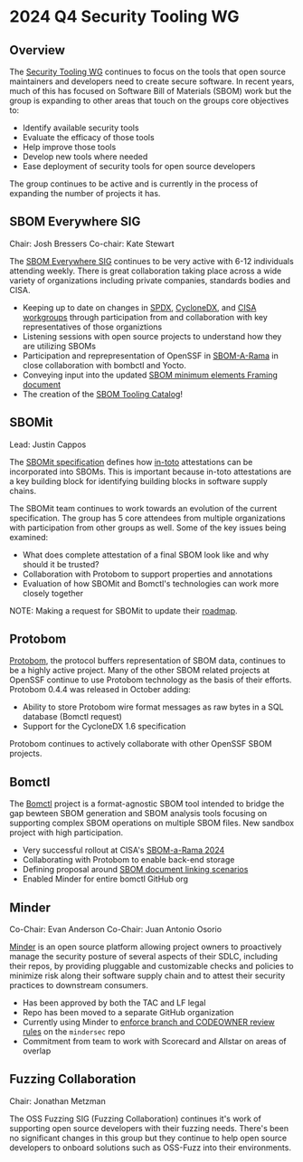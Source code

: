 # 2024 Q4 Security Tooling WG

## Overview
The [Security Tooling WG](https://github.com/ossf/wg-security-tooling) continues to focus on the tools that open source maintainers and developers need to create secure software.  In recent years, much of this has focused on Software Bill of Materials (SBOM) work but the group is expanding to other areas that touch on the groups core objectives to:
- Identify available security tools
- Evaluate the efficacy of those tools
- Help improve those tools
- Develop new tools where needed
- Ease deployment of security tools for open source developers

The group continues to be active and is currently in the process of expanding the number of projects it has.

## SBOM Everywhere SIG
Chair: Josh Bressers Co-chair: Kate Stewart

The [SBOM Everywhere SIG](https://github.com/ossf/sbom-everywhere) continues to be very active with 6-12 individuals attending weekly.  There is great collaboration taking place across a wide variety of organizations including private companies, standards bodies and CISA.

- Keeping up to date on changes in [SPDX](https://spdx.dev), [CycloneDX](https://cyclonedx.org), and [CISA workgroups](https://www.cisa.gov/sbom) through participation from and collaboration with key representatives of those organiztions
- Listening sessions with open source projects to understand how they are utilizing SBOMs
- Participation and reprepresentation of OpenSSF in [SBOM-A-Rama](https://www.cisa.gov/news-events/events/sbom-rama-fall-2024) in close collaboration with bombctl and Yocto.
- Conveying input into the updated [SBOM minimum elements Framing document](https://www.cisa.gov/resources-tools/resources/framing-software-component-transparency-2024)
- The creation of the [SBOM Tooling Catalog](https://sbom-catalog.openssf.org/)!

## SBOMit
Lead: Justin Cappos

The [SBOMit specification](https://github.com/SBOMit/specification) defines how [in-toto](https://in-toto.io) attestations can be incorporated into SBOMs.  This is important because in-toto attestations are a key building block for identifying building blocks in software supply chains.

The SBOMit team continues to work towards an evolution of the current specification.  The group has 5 core attendees from multiple organizations with participation from other groups as well.  Some of the key issues being examined:

- What does complete attestation of a final SBOM look like and why should it be trusted?
- Collaboration with Protobom to support properties and annotations
- Evaluation of how SBOMit and Bomctl's technologies can work more closely together

NOTE: Making a request for SBOMit to update their [roadmap](https://github.com/SBOMit/specification/wiki/SBOMit-Roadmap).

## Protobom
[Protobom](https://github.com/protobom/protobom), the protocol buffers representation of SBOM data, continues to be a highly active project.  Many of the other SBOM related projects at OpenSSF continue to use Protobom technology as the basis of their efforts.  Protobom 0.4.4 was released in October adding:

- Ability to store Protobom wire format messages as raw bytes in a SQL database (Bomctl request)
- Support for the CycloneDX 1.6 specification

Protobom continues to actively collaborate with other OpenSSF SBOM projects.

## Bomctl
The [Bomctl](https://github.com/bomctl/bomctl) project is a format-agnostic SBOM tool intended to bridge the gap bewteen SBOM generation and SBOM analysis tools focusing on supporting complex SBOM operations on multiple SBOM files.  New sandbox project with high participation.

- Very successful rollout at CISA's [SBOM-a-Rama 2024](https://www.cisa.gov/news-events/events/sbom-rama-fall-2024)
- Collaborating with Protobom to enable back-end storage
- Defining proposal around [SBOM document linking scenarios](https://docs.google.com/document/d/1Dj-OAycyAH3d6A9vPJWldNoLRArRVB607to_0s5Fk8w/edit?tab=t.0#heading=h.qflhf8nb1xeo)
- Enabled Minder for entire bomctl GitHub org

## Minder
Co-Chair: Evan Anderson
Co-Chair: Juan Antonio Osorio

[Minder](https://github.com/mindersec/minder) is an open source platform allowing project owners to proactively manage the security posture of several aspects of their SDLC, including their repos, by providing pluggable and customizable checks and policies to minimize risk along their software supply chain and to attest their security practices to downstream consumers.

- Has been approved by both the TAC and LF legal
- Repo has been moved to a separate GitHub organization
- Currently using Minder to [enforce branch and CODEOWNER review rules](https://github.com/mindersec/community/tree/main/policies) on the `mindersec` repo
- Commitment from team to work with Scorecard and Allstar on areas of overlap

## Fuzzing Collaboration
Chair: Jonathan Metzman

The OSS Fuzzing SIG (Fuzzing Collaboration) continues it's work of supporting open source developers with their fuzzing needs.  There's been no significant changes in this group but they continue to help open source developers to onboard solutions such as OSS-Fuzz into their environments.
